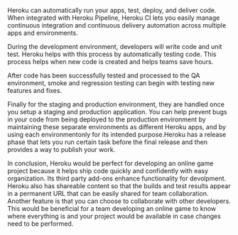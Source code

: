 Heroku can automatically run your apps, test, deploy, and deliver code. When integrated with Heroku 
Pipeline, Heroku CI lets you easily manage continuous integration and continuous delivery
automation across multiple apps and environments. 

During the development environment, developers will write code and unit test. Heroku helps with this
process by automatically testing code. This process helps when new code is created and helps 
teams save hours. 

After code has been successfully tested and processed to the QA environment, smoke and regression 
testing can begin with testing new features and fixes. 

Finally for the staging and production environment, they are handled once you setup a staging
and production application. You can help prevent bugs in your code from being deployed to the production 
environment by maintaining these separate environments as different Heroku apps, and by using 
each environmentonly for its intended purpose.Heroku has a release phase that lets 
you run certain task before the final release and then provides a way to publish your work. 

In conclusion, Heroku would be perfect for developing an online game project because it helps 
ship code quickly and confidently with easy organization. Its third party add-ons enhance 
functionality for devolpment. Heroku also has shareable content so that the builds and test 
results appear in a permanent URL that can be easily shared for team collaboration. Another
feature is that you can choose to collaborate with other developers. This would be beneficial 
for a team developing an online game to know where everything is and your project
would be available in case changes need to be performed. 
